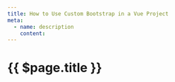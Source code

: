 ```yaml
---
title: How to Use Custom Bootstrap in a Vue Project
meta:
  - name: description
    content: 
---
```


# {{ $page.title }}
